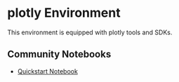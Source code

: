 
# plotly Environment

This environment is equipped with plotly tools and SDKs.

## Community Notebooks

- [Quickstart Notebook](./quickstart.ipynb)
